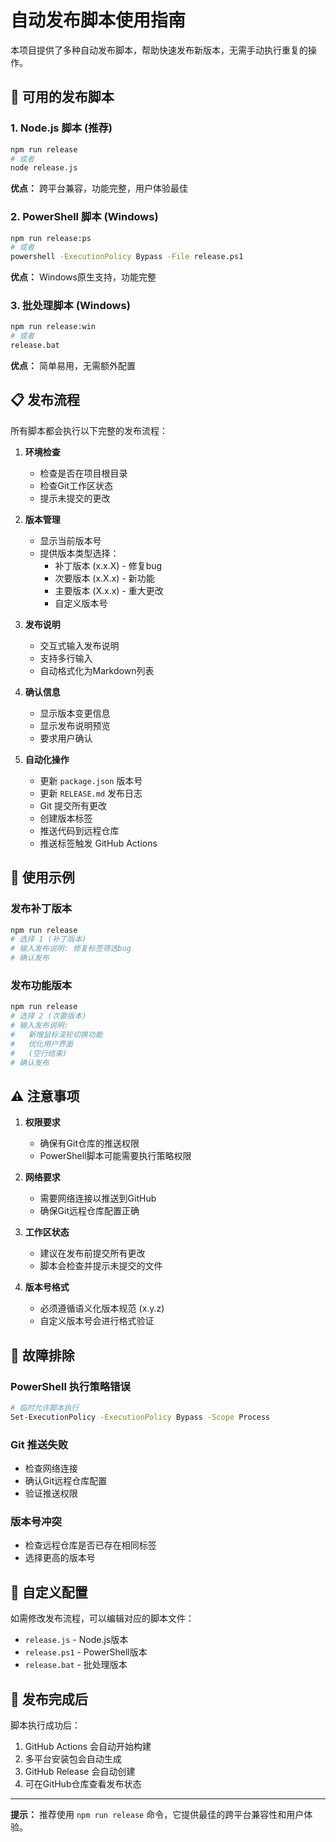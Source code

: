 # 自动发布脚本使用指南

本项目提供了多种自动发布脚本，帮助快速发布新版本，无需手动执行重复的操作。

## 🚀 可用的发布脚本

### 1. Node.js 脚本 (推荐)
```bash
npm run release
# 或者
node release.js
```
**优点：** 跨平台兼容，功能完整，用户体验最佳

### 2. PowerShell 脚本 (Windows)
```bash
npm run release:ps
# 或者
powershell -ExecutionPolicy Bypass -File release.ps1
```
**优点：** Windows原生支持，功能完整

### 3. 批处理脚本 (Windows)
```bash
npm run release:win
# 或者
release.bat
```
**优点：** 简单易用，无需额外配置

## 📋 发布流程

所有脚本都会执行以下完整的发布流程：

1. **环境检查**
   - 检查是否在项目根目录
   - 检查Git工作区状态
   - 提示未提交的更改

2. **版本管理**
   - 显示当前版本号
   - 提供版本类型选择：
     - 补丁版本 (x.x.X) - 修复bug
     - 次要版本 (x.X.x) - 新功能
     - 主要版本 (X.x.x) - 重大更改
     - 自定义版本号

3. **发布说明**
   - 交互式输入发布说明
   - 支持多行输入
   - 自动格式化为Markdown列表

4. **确认信息**
   - 显示版本变更信息
   - 显示发布说明预览
   - 要求用户确认

5. **自动化操作**
   - 更新 `package.json` 版本号
   - 更新 `RELEASE.md` 发布日志
   - Git 提交所有更改
   - 创建版本标签
   - 推送代码到远程仓库
   - 推送标签触发 GitHub Actions

## 🎯 使用示例

### 发布补丁版本
```bash
npm run release
# 选择 1 (补丁版本)
# 输入发布说明: 修复标签筛选bug
# 确认发布
```

### 发布功能版本
```bash
npm run release
# 选择 2 (次要版本)
# 输入发布说明: 
#   新增鼠标滚轮切换功能
#   优化用户界面
#   (空行结束)
# 确认发布
```

## ⚠️ 注意事项

1. **权限要求**
   - 确保有Git仓库的推送权限
   - PowerShell脚本可能需要执行策略权限

2. **网络要求**
   - 需要网络连接以推送到GitHub
   - 确保Git远程仓库配置正确

3. **工作区状态**
   - 建议在发布前提交所有更改
   - 脚本会检查并提示未提交的文件

4. **版本号格式**
   - 必须遵循语义化版本规范 (x.y.z)
   - 自定义版本号会进行格式验证

## 🔧 故障排除

### PowerShell 执行策略错误
```bash
# 临时允许脚本执行
Set-ExecutionPolicy -ExecutionPolicy Bypass -Scope Process
```

### Git 推送失败
- 检查网络连接
- 确认Git远程仓库配置
- 验证推送权限

### 版本号冲突
- 检查远程仓库是否已存在相同标签
- 选择更高的版本号

## 📝 自定义配置

如需修改发布流程，可以编辑对应的脚本文件：
- `release.js` - Node.js版本
- `release.ps1` - PowerShell版本
- `release.bat` - 批处理版本

## 🎉 发布完成后

脚本执行成功后：
1. GitHub Actions 会自动开始构建
2. 多平台安装包会自动生成
3. GitHub Release 会自动创建
4. 可在GitHub仓库查看发布状态

---

**提示：** 推荐使用 `npm run release` 命令，它提供最佳的跨平台兼容性和用户体验。
